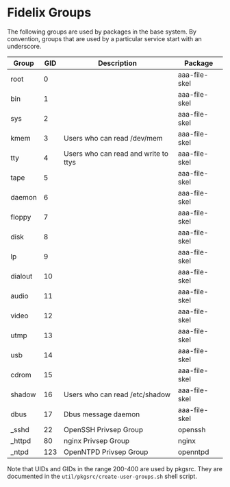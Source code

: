 Fidelix Groups
==============

The following groups are used by packages in the base system. By convention,
groups that are used by a particular service start with an underscore.

| Group		| GID	| Description				| Package	|
| ------------- | ----- | ------------------------------------- | ------------- |
| root		| 0	|					| aaa-file-skel	|
| bin		| 1	|					| aaa-file-skel	|
| sys		| 2	|					| aaa-file-skel	|
| kmem		| 3	| Users who can read /dev/mem		| aaa-file-skel	|
| tty		| 4	| Users who can read and write to ttys	| aaa-file-skel	|
| tape		| 5	|					| aaa-file-skel	|
| daemon	| 6	|					| aaa-file-skel	|
| floppy	| 7	|					| aaa-file-skel	|
| disk		| 8	|					| aaa-file-skel	|
| lp		| 9	|					| aaa-file-skel	|
| dialout	| 10	|					| aaa-file-skel	|
| audio		| 11	|					| aaa-file-skel	|
| video		| 12	|					| aaa-file-skel	|
| utmp		| 13	|					| aaa-file-skel	|
| usb		| 14	|					| aaa-file-skel	|
| cdrom		| 15	|					| aaa-file-skel	|
| shadow	| 16	| Users who can read /etc/shadow 	| aaa-file-skel	|
| dbus		| 17	| Dbus message daemon			| aaa-file-skel	|
| _sshd		| 22	| OpenSSH Privsep Group			| openssh	|
| _httpd	| 80	| nginx Privsep Group			| nginx		|
| _ntpd		| 123	| OpenNTPD Privsep Group		| openntpd	|

Note that UIDs and GIDs in the range 200-400 are used by pkgsrc. They are
documented in the `util/pkgsrc/create-user-groups.sh` shell script.

